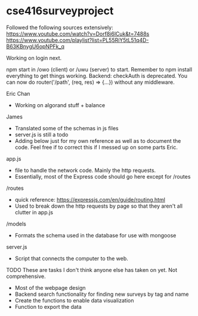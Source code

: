 # cse416surveyproject

Followed the following sources extensively:
https://www.youtube.com/watch?v=Dorf8i6lCuk&t=7488s
https://www.youtube.com/playlist?list=PL55RiY5tL51q4D-B63KBnygU6opNPFk_q

Working on login next.

npm start in /owo (client) or /uwu (server) to start.
Remember to npm install everything to get things working.
Backend:
    checkAuth is deprecated. You can now do router('/path', (req, res) => {...}) without any middleware.

Eric Chan
- Working on algorand stuff + balance

James
- Translated some of the schemas in js files
- server.js is still a todo
- Adding below just for my own reference as well as to document the code. Feel free if to correct this if I messed up on some parts Eric.

app.js
- file to handle the network code. Mainly the http requests.
- Essentially, most of the Express code should go here except for /routes

/routes
- quick reference: https://expressjs.com/en/guide/routing.html
- Used to break down the http requests by page so that they aren't all clutter in app.js

/models
- Formats the schema used in the database for use with mongoose

server.js
- Script that connects the computer to the web.

TODO
These are tasks I don't think anyone else has taken on yet. Not comprehensive. 
- Most of the webpage design
- Backend search functionality for finding new surveys by tag and name
- Create the functions to enable data visualization
- Function to export the data
